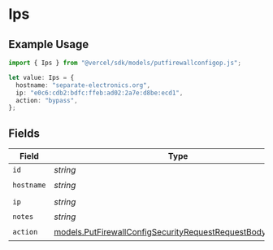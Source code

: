 # Ips

## Example Usage

```typescript
import { Ips } from "@vercel/sdk/models/putfirewallconfigop.js";

let value: Ips = {
  hostname: "separate-electronics.org",
  ip: "e0c6:cdb2:bdfc:ffeb:ad02:2a7e:d8be:ecd1",
  action: "bypass",
};
```

## Fields

| Field                                                                                                                            | Type                                                                                                                             | Required                                                                                                                         | Description                                                                                                                      |
| -------------------------------------------------------------------------------------------------------------------------------- | -------------------------------------------------------------------------------------------------------------------------------- | -------------------------------------------------------------------------------------------------------------------------------- | -------------------------------------------------------------------------------------------------------------------------------- |
| `id`                                                                                                                             | *string*                                                                                                                         | :heavy_minus_sign:                                                                                                               | N/A                                                                                                                              |
| `hostname`                                                                                                                       | *string*                                                                                                                         | :heavy_check_mark:                                                                                                               | N/A                                                                                                                              |
| `ip`                                                                                                                             | *string*                                                                                                                         | :heavy_check_mark:                                                                                                               | N/A                                                                                                                              |
| `notes`                                                                                                                          | *string*                                                                                                                         | :heavy_minus_sign:                                                                                                               | N/A                                                                                                                              |
| `action`                                                                                                                         | [models.PutFirewallConfigSecurityRequestRequestBodyIpsAction](../models/putfirewallconfigsecurityrequestrequestbodyipsaction.md) | :heavy_check_mark:                                                                                                               | N/A                                                                                                                              |